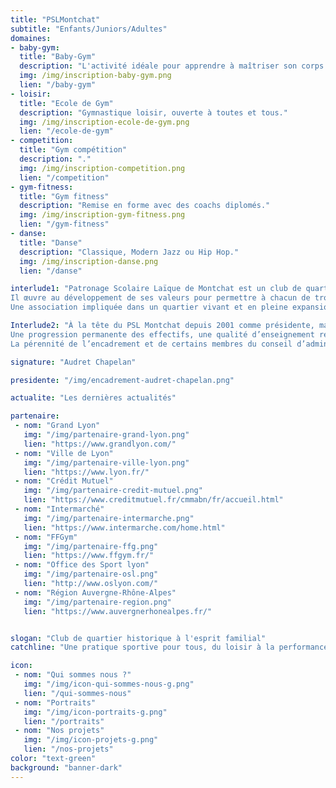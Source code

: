 ```yaml
---
title: "PSLMontchat"
subtitle: "Enfants/Juniors/Adultes"
domaines:
- baby-gym:
  title: "Baby-Gym"
  description: "L'activité idéale pour apprendre à maîtriser son corps."
  img: /img/inscription-baby-gym.png
  lien: "/baby-gym"
- loisir:
  title: "Ecole de Gym"
  description: "Gymnastique loisir, ouverte à toutes et tous."
  img: /img/inscription-ecole-de-gym.png
  lien: "/ecole-de-gym"
- competition:
  title: "Gym compétition"
  description: "."
  img: /img/inscription-competition.png
  lien: "/competition"
- gym-fitness:
  title: "Gym fitness"
  description: "Remise en forme avec des coachs diplomés."
  img: /img/inscription-gym-fitness.png
  lien: "/gym-fitness"
- danse:
  title: "Danse"
  description: "Classique, Modern Jazz ou Hip Hop."
  img: /img/inscription-danse.png
  lien: "/danse"

interlude1: "Patronage Scolaire Laïque de Montchat est un club de quartier crée en 1913, au service des jeunes, des adultes et des séniors.
Il œuvre au développement de ses valeurs pour permettre à chacun de trouver bien-être et bonne humeur dans les différentes sections proposées.<br>
Une association impliquée dans un quartier vivant et en pleine expansion ; une pratique sportive pour tous, adaptée à tous les niveaux et au service de chacun, du loisir à la performance.   "

Interlude2: "À la tête du PSL Montchat depuis 2001 comme présidente, mais entrée dans le club en 1992 comme entraîneur de gymnastique, c’est avec plaisir et fierté que je regarde tout le chemin parcouru depuis tant d’années.<br>
Une progression permanente des effectifs, une qualité d’enseignement reconnue et un esprit particulier et familial font de ce club de 650 adhérents et de 680 membres une grande famille où on se sent bien.<br>
La pérennité de l’encadrement et de certains membres du conseil d’administration, tous garants de l'esprit du PSLM, en fait un vrai atout qui fédère nos adhérents et toutes nos nouvelles recrues."

signature: "Audret Chapelan"

presidente: "/img/encadrement-audret-chapelan.png"

actualite: "Les dernières actualités"

partenaire:
 - nom: "Grand Lyon"
   img: "/img/partenaire-grand-lyon.png"
   lien: "https://www.grandlyon.com/"
 - nom: "Ville de Lyon"
   img: "/img/partenaire-ville-lyon.png"
   lien: "https://www.lyon.fr/"
 - nom: "Crédit Mutuel"
   img: "/img/partenaire-credit-mutuel.png"
   lien: "https://www.creditmutuel.fr/cmmabn/fr/accueil.html"
 - nom: "Intermarché"
   img: "/img/partenaire-intermarche.png"  
   lien: "https://www.intermarche.com/home.html"
 - nom: "FFGym"
   img: "/img/partenaire-ffg.png"
   lien: "https://www.ffgym.fr/"
 - nom: "Office des Sport lyon"
   img: "/img/partenaire-osl.png"
   lien: "http://www.oslyon.com/"
 - nom: "Région Auvergne-Rhône-Alpes"
   img: "/img/partenaire-region.png"
   lien: "https://www.auvergnerhonealpes.fr/"


slogan: "Club de quartier historique à l'esprit familial"
catchline: "Une pratique sportive pour tous, du loisir à la performance"

icon:
 - nom: "Qui sommes nous ?"
   img: "/img/icon-qui-sommes-nous-g.png"
   lien: "/qui-sommes-nous"
 - nom: "Portraits"
   img: "/img/icon-portraits-g.png"
   lien: "/portraits"
 - nom: "Nos projets"
   img: "/img/icon-projets-g.png"
   lien: "/nos-projets"
color: "text-green"
background: "banner-dark"
---
```

